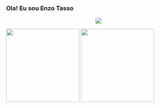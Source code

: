 ### Ola! Eu sou Enzo Tasso
<p align="center">
  <img src="https://github.com/TassoEnzo/TassoEnzo/blob/main/assets/typing-enzo.svg" />
</p>

<div>
  <img height="200px" src="https://github-readme-stats.vercel.app/api?username=TassoEnzo&show_icons=true&theme=transparent"/>
  <img height="200px" src="https://github-readme-stats.vercel.app/api/top-langs/?username=anuraghazra&layout=donut"/>
 
</div>
</div>
